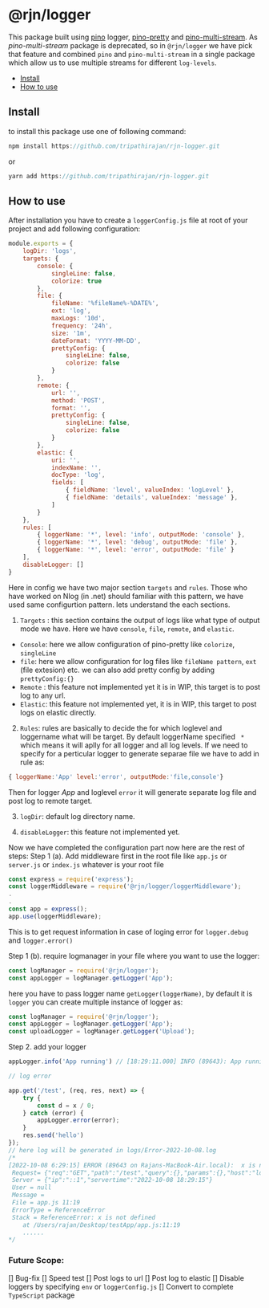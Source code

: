 # @rjn/logger
This package built using [pino][pino] logger, [pino-pretty][pino-pretty] and [pino-multi-stream][pino-multi-stream]. As *pino-multi-stream* package is deprecated, so in ``@rjn/logger``
we have pick that feature and combined ``pino`` and ``pino-multi-stream`` in a single package which allow us to use multiple streams for different ``log-levels``.

+ [Install](#install)
+ [How to use](#usage)

<a id="install"></a>
## Install
 to install this package use one of following command:
 
 ```js
 npm install https://github.com/tripathirajan/rjn-logger.git
 ```
or
```js
yarn add https://github.com/tripathirajan/rjn-logger.git
```
<a id="usage"></a>
## How to use

After installation you have to create a ``loggerConfig.js`` file at root of your project and add following configuration:
```js
module.exports = {
    logDir: 'logs',
    targets: {
        console: {
            singleLine: false,
            colorize: true
        },
        file: {
            fileName: '%fileName%-%DATE%',
            ext: 'log',
            maxLogs: '10d',
            frequency: '24h',
            size: '1m',
            dateFormat: 'YYYY-MM-DD',
            prettyConfig: {
                singleLine: false,
                colorize: false
            }
        },
        remote: {
            url: '',
            method: 'POST',
            format: '',
            prettyConfig: {
                singleLine: false,
                colorize: false
            }
        },
        elastic: {
            uri: '',
            indexName: '',
            docType: 'log',
            fields: [
                { fieldName: 'level', valueIndex: 'logLevel' },
                { fieldName: 'details', valueIndex: 'message' },
            ]
        }
    },
    rules: [
        { loggerName: '*', level: 'info', outputMode: 'console' },
        { loggerName: '*', level: 'debug', outputMode: 'file' },
        { loggerName: '*', level: 'error', outputMode: 'file' }
    ],
    disableLogger: []
}
```
Here in config we have two major section ``targets`` and ``rules``. Those who have worked on Nlog (in .net) should familiar with this pattern, we have used same configurtion pattern. lets understand the each sections.
1. ``Targets`` : this section contains the output of logs like what type of output mode we have. Here we have ``console``, ``file``, ``remote``, and ``elastic``. 
+ ``Console``: here we allow configuration of pino-pretty like ``colorize``, ``singleLine``
+ `` file ``: here we allow configuration for log files like ``fileName pattern``, ``ext`` (file extesion) etc. we can also add pretty config by adding ``prettyConfig:{}``
+ ``Remote`` : this feature not implemented yet it is in WIP, this target is to post log to any url.
+ ``Elastic``: this feature not implemented yet, it is in WIP, this target to post logs on elastic directly.

2. ``Rules``: rules are basically to decide the for which loglevel and loggername what will be target. By default loggerName specified `` *`` which means it will aplly for all logger and all log levels. If we need to specify for a perticular logger to generate separae file we have to add in rule as:
```js
{ loggerName:'App' level:'error', outputMode:'file,console'}
```
Then for logger *App* and loglevel ``error`` it will generate separate log file and post log to remote target.

3. ``logDir``: default log directory name.

4. `` disableLogger ``: this feature not implemented yet.

Now we have completed the configuration part now here are the rest of steps: 
Step 1 (a). Add middleware first in the root file like ``app.js`` or ``server.js`` or ``index.js`` whatever is your root file
```js
const express = require('express');
const loggerMiddleware = require('@rjn/logger/loggerMiddleware');
.
.
const app = express();
app.use(loggerMiddleware);
```
This is to get request information in case of loging error for ``logger.debug`` and ``logger.error()``

Step 1 (b). require logmanager in your file where you want to use the logger:
```js
const logManager = require('@rjn/logger');
const appLogger = logManager.getLogger('App');
```
here you have to pass logger name ``getLogger(loggerName)``, by default it is ``logger``
you can create multiple instance of logger as:

```js
const logManager = require('@rjn/logger');
const appLogger = logManager.getLogger('App');
const uploadLogger = logManager.getLogger('Upload');
```
Step 2. add your logger
```js
appLogger.info('App running') // [18:29:11.000] INFO (89643): App running

// log error 

app.get('/test', (req, res, next) => {
    try {
        const d = x / 0;
    } catch (error) {
        appLogger.error(error);
    }
    res.send('hello')
});
// here log will be generated in logs/Error-2022-10-08.log
/*
[2022-10-08 6:29:15] ERROR (89643 on Rajans-MacBook-Air.local):  x is not defined 
 Request= {"req":"GET","path":"/test","query":{},"params":{},"host":"localhost:2345"} 
 Server = {"ip":"::1","servertime":"2022-10-08 18:29:15"} 
 User = null 
 Message =  
 File = app.js 11:19 
 ErrorType = ReferenceError 
 Stack = ReferenceError: x is not defined
    at /Users/rajan/Desktop/testApp/app.js:11:19
    ......
*/
```
### Future Scope:
[] Bug-fix
[] Speed test
[] Post logs to url
[] Post log to elastic
[] Disable loggers by specifying ``env`` or ``loggerConfig.js``
[] Convert to complete ``TypeScript`` package  

[pino]: https://npm.im/pino
[pino-multi-stream]: https://npm.im/pino-multi-stream
[pino-pretty]:https://www.npmjs.com/package/pino-pretty
